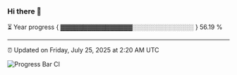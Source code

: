 ### Hi there 👋

⏳ Year progress { ▓▓▓▓▓▓▓▓▓▓▓▓▓▓▓▓░░░░░░░░░░░░░░ } 56.19 %

---

⏰ Updated on Friday, July 25, 2025 at 2:20 AM UTC

![Progress Bar CI](https://github.com/arthurbuhl/arthurbuhl/workflows/Progress%20Bar%20CI/badge.svg)
